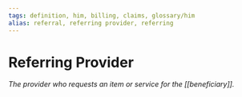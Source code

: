```yaml
---
tags: definition, him, billing, claims, glossary/him
alias: referral, referring provider, referring
---
```

# Referring Provider
*The provider who requests an item or service for the [[beneficiary]].*
